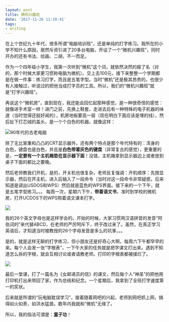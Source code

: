 ```yaml
---
layout: post
title: 微机兴趣班
date: '2017-11-26 11:10:41'
tags:
- writing
---
```


在上个世纪九十年代，很多所谓“电脑培训班”，还是单纯的打字练习。我所在的小学不知什么原因，居然斥资引进了20多台电脑，开设了一个“微机兴趣班”，同时开办的还有书法、绘画、二胡，不一而足。

作为一个四年级小学生，我第一次听到“微机”这个词，就依然决然的报了名（对的，那个时候大家更习惯称电脑为微机）。交上去100元，接下来整整一个学期都是在做一件事：练习打字，而且是五笔字型。当时“微机”还是极其昂贵的，也很少有人接触过，听说过的把他当成打字员的工具。所以，我们的“微机兴趣班”就是“打字兴趣班”。

再说这个“微机房”，直到现在，我还能会回忆起那种感觉，是一种很奇怪的感觉：就像进手术室一样！进门之前，先换上鞋套，走进去后有一种特殊的电子机器的味道（当时觉得还挺好闻的），机房地板要高一层（现在明白下面应该是埋的线），然后扯下灯芯绒的盖头，是一个个白色的机器。就像这样：

![90年代的古老电脑](http://ok4jsyu7n.bkt.clouddn.com/content/images/2017/11/archaic-computer.jpeg)

除了无比笨重和凸凸的CRT显示器外，还有两个特点是那个年代特有的：浑身的白色，键盘也是白色，并且是**白色带着灰色的键盘**（非常复古的感觉），更重要的是，**一定要有一个主机箱垫在显示器下面**！没错，主机箱拿到显示器边上或者放到桌子下面的都比之要晚。

然后老师教我们开机，是的，开关机也很复杂，老师反复强调：开机顺序：先按显示器，然后在开主机，进入后输入了一段命令（当时对这一段命令非常疑惑，后来知道是调出USDOS和WPS）然后就是蓝色的WPS界面。接下来的一个下午，就是五笔字型练习。。。
每周一次，星期六下午，**带着语文书**，准时到学校的微机房，打开UCDOS下的WPS照着语文课本打字。

![](http://ok4jsyu7n.bkt.clouddn.com/content/images/2017/11/UCDOS-WPS.jpeg)

我的26个英文字母也是这样学会的。开始的时候，大家习惯用汉语拼音的发音“阿伯词的”来代替ABCD，在老师的严厉呵斥下，终于改过来了。虽然，在真正学习英语后，才知道当时被教授的26个字母发音是多么的坑爹。。。


是的，就是这样无聊的打字练习，但小朋友还是好奇心大啊，每周六下午都早早的来。每个人会发一张“字根表”，一下午大家的任务就是把字课文打出来。遇到不知道怎么拆的字根，就会互相讨论或者请教老师。打印的字根表都被揉烂了。

![](http://ok4jsyu7n.bkt.clouddn.com/content/images/2017/11/wubizigenbiao.gif)

最后一堂课，打了一篇名为《女邮递员的信》的课文，然后每个人“神圣”的把他用打印机打出来带回了家，作为总结和纪念。一个星期后，我拿到了全班打字速度第一的奖状。

后来就是所谓的“玩电脑耽误学习”，接着随着网吧的兴起，老师到网吧抓上网，搞得如火如荼，如洪水猛兽。数年内我就和“微机”无缘了。

所以，我的指法可谓是：**童子功**！